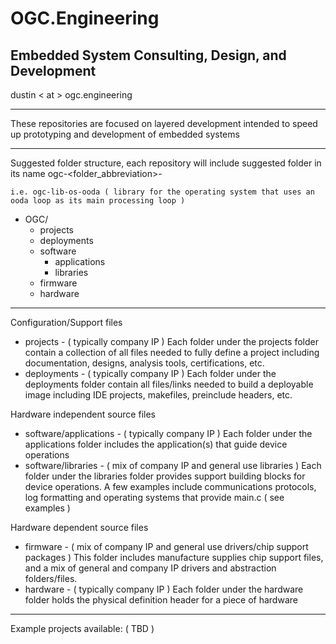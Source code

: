 # OGC.Engineering
## Embedded System Consulting, Design, and Development

dustin < at > ogc.engineering

---
These repositories are focused on layered development intended to speed up prototyping and development of embedded systems

---
Suggested folder structure, each repository will include suggested folder in its name ogc-<folder_abbreviation>-<name>
    
    i.e. ogc-lib-os-ooda ( library for the operating system that uses an ooda loop as its main processing loop )
- OGC/
    - projects
    - deployments
    - software
        - applications
        - libraries
    - firmware
    - hardware
---

Configuration/Support files
- projects - ( typically company IP ) Each folder under the projects folder contain a collection of all files needed to fully define a project including documentation, designs, analysis tools, certifications, etc.
- deployments - ( typically company IP ) Each folder under the deployments folder contain all files/links needed to build a deployable image including IDE projects, makefiles, preinclude headers, etc.

Hardware independent source files
- software/applications - ( typically company IP ) Each folder under the applications folder includes the application(s) that guide device operations
- software/libraries - ( mix of company IP and general use libraries ) Each folder under the libraries folder provides support building blocks for device operations.  A few examples include communications protocols, log formatting and operating systems that provide main.c ( see examples )

Hardware dependent source files
- firmware - ( mix of company IP and general use drivers/chip support packages ) This folder includes manufacture supplies chip support files, and a mix of general and company IP drivers and abstraction folders/files.
- hardware - ( typically company IP ) Each folder under the hardware folder holds the physical definition header for a piece of hardware
---

Example projects available: ( TBD )
